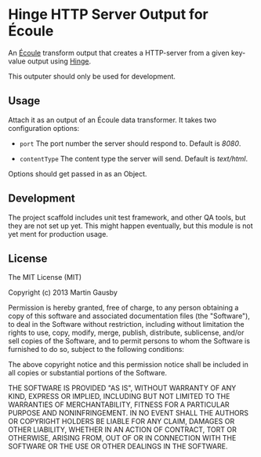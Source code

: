 Hinge HTTP Server Output for Écoule
===================================
An [Écoule][ecoule-core] transform output that creates a HTTP-server from a given key-value output using [Hinge][hinge].

[hinge]: https://github.com/gausby/hinge
[ecoule-core]: https://github.com/gausby/ecoule

This outputer should only be used for development.


## Usage
Attach it as an output of an Écoule data transformer. It takes two configuration options:

  * `port` The port number the server should respond to. Default is *8080*.

  * `contentType` The content type the server will send. Default is *text/html*.

Options should get passed in as an Object.


## Development
The project scaffold includes unit test framework, and other QA tools, but they are not set up yet. This might happen eventually, but this module is not yet ment for production usage.


## License
The MIT License (MIT)

Copyright (c) 2013 Martin Gausby

Permission is hereby granted, free of charge, to any person obtaining a copy of this software and associated documentation files (the "Software"), to deal in the Software without restriction, including without limitation the rights to use, copy, modify, merge, publish, distribute, sublicense, and/or sell copies of the Software, and to permit persons to whom the Software is furnished to do so, subject to the following conditions:

The above copyright notice and this permission notice shall be included in all copies or substantial portions of the Software.

THE SOFTWARE IS PROVIDED "AS IS", WITHOUT WARRANTY OF ANY KIND, EXPRESS OR IMPLIED, INCLUDING BUT NOT LIMITED TO THE WARRANTIES OF MERCHANTABILITY, FITNESS FOR A PARTICULAR PURPOSE AND NONINFRINGEMENT. IN NO EVENT SHALL THE AUTHORS OR COPYRIGHT HOLDERS BE LIABLE FOR ANY CLAIM, DAMAGES OR OTHER LIABILITY, WHETHER IN AN ACTION OF CONTRACT, TORT OR OTHERWISE, ARISING FROM, OUT OF OR IN CONNECTION WITH THE SOFTWARE OR THE USE OR OTHER DEALINGS IN THE SOFTWARE.
